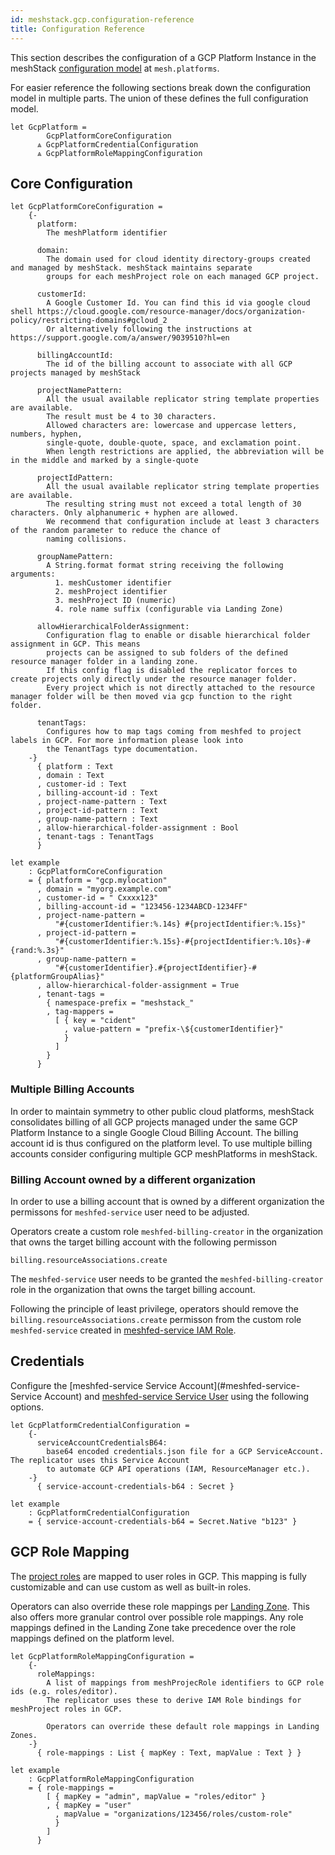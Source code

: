 ```yaml
---
id: meshstack.gcp.configuration-reference
title: Configuration Reference
---
```


This section describes the configuration of a GCP Platform Instance in the meshStack [configuration model](./meshstack.index.md#configuration)
at `mesh.platforms`.

For easier reference the following sections break down the configuration model in multiple parts. The union of these
defines the full configuration model.

<!--snippet:mesh.platforms.gcp#type-->


<!--DOCUSAURUS_CODE_TABS-->
<!--Dhall Type-->
```dhall
let GcpPlatform =
        GcpPlatformCoreConfiguration
      ⩓ GcpPlatformCredentialConfiguration
      ⩓ GcpPlatformRoleMappingConfiguration
```
<!--END_DOCUSAURUS_CODE_TABS-->

## Core Configuration

<!--snippet:mesh.platforms.gcp.core#type-->


<!--DOCUSAURUS_CODE_TABS-->
<!--Dhall Type-->
```dhall
let GcpPlatformCoreConfiguration =
    {-
      platform:
        The meshPlatform identifier

      domain:
        The domain used for cloud identity directory-groups created and managed by meshStack. meshStack maintains separate
        groups for each meshProject role on each managed GCP project.

      customerId:
        A Google Customer Id. You can find this id via google cloud shell https://cloud.google.com/resource-manager/docs/organization-policy/restricting-domains#gcloud_2
        Or alternatively following the instructions at https://support.google.com/a/answer/9039510?hl=en

      billingAccountId:
        The id of the billing account to associate with all GCP projects managed by meshStack

      projectNamePattern:
        All the usual available replicator string template properties are available.
        The result must be 4 to 30 characters.
        Allowed characters are: lowercase and uppercase letters, numbers, hyphen,
        single-quote, double-quote, space, and exclamation point.
        When length restrictions are applied, the abbreviation will be in the middle and marked by a single-quote

      projectIdPattern:
        All the usual available replicator string template properties are available.
        The resulting string must not exceed a total length of 30 characters. Only alphanumeric + hyphen are allowed.
        We recommend that configuration include at least 3 characters of the random parameter to reduce the chance of
        naming collisions.

      groupNamePattern:
        A String.format format string receiving the following arguments:
          1. meshCustomer identifier
          2. meshProject identifier
          3. meshProject ID (numeric)
          4. role name suffix (configurable via Landing Zone)

      allowHierarchicalFolderAssignment:
        Configuration flag to enable or disable hierarchical folder assignment in GCP. This means
        projects can be assigned to sub folders of the defined resource manager folder in a landing zone.
        If this config flag is disabled the replicator forces to create projects only directly under the resource manager folder.
        Every project which is not directly attached to the resource manager folder will be then moved via gcp function to the right folder.

      tenantTags:
        Configures how to map tags coming from meshfed to project labels in GCP. For more information please look into
        the TenantTags type documentation.
    -}
      { platform : Text
      , domain : Text
      , customer-id : Text
      , billing-account-id : Text
      , project-name-pattern : Text
      , project-id-pattern : Text
      , group-name-pattern : Text
      , allow-hierarchical-folder-assignment : Bool
      , tenant-tags : TenantTags
      }
```
<!--Example-->
```dhall
let example
    : GcpPlatformCoreConfiguration
    = { platform = "gcp.mylocation"
      , domain = "myorg.example.com"
      , customer-id = " Cxxxx123"
      , billing-account-id = "123456-1234ABCD-1234FF"
      , project-name-pattern =
          "#{customerIdentifier:%.14s} #{projectIdentifier:%.15s}"
      , project-id-pattern =
          "#{customerIdentifier:%.15s}-#{projectIdentifier:%.10s}-#{rand:%.3s}"
      , group-name-pattern =
          "#{customerIdentifier}.#{projectIdentifier}-#{platformGroupAlias}"
      , allow-hierarchical-folder-assignment = True
      , tenant-tags =
        { namespace-prefix = "meshstack_"
        , tag-mappers =
          [ { key = "cident"
            , value-pattern = "prefix-\${customerIdentifier}"
            }
          ]
        }
      }
```
<!--END_DOCUSAURUS_CODE_TABS-->

### Multiple Billing Accounts

In order to maintain symmetry to other public cloud platforms, meshStack consolidates billing of all GCP projects managed
under the same GCP Platform Instance to a single Google Cloud Billing Account. The billing account id is thus configured
on the platform level. To use multiple billing accounts consider configuring multiple GCP meshPlatforms in meshStack.


### Billing Account owned by a different organization

In order to use a billing account that is owned by a different organization the permissons for `meshfed-service` user need to be adjusted.

Operators create a custom role `meshfed-billing-creator` in the organization that owns the target billing account with the following permisson

```text
billing.resourceAssociations.create
```

The `meshfed-service` user needs to be granted the `meshfed-billing-creator` role in the organization that owns the target billing account.

Following the principle of least privilege, operators should remove the `billing.resourceAssociations.create` permisson from the custom role `meshfed-service` created in [meshfed-service IAM Role](#meshfed-service-iam-role).

## Credentials

Configure the [meshfed-service Service Account](#meshfed-service-Service Account) and [meshfed-service Service User](#meshfed-service-user)
using the following options.

<!--snippet:mesh.platforms.gcp.credentials#type-->


<!--DOCUSAURUS_CODE_TABS-->
<!--Dhall Type-->
```dhall
let GcpPlatformCredentialConfiguration =
    {-
      serviceAccountCredentialsB64:
        base64 encoded credentials.json file for a GCP ServiceAccount. The replicator uses this Service Account
        to automate GCP API operations (IAM, ResourceManager etc.).
    -}
      { service-account-credentials-b64 : Secret }
```
<!--Example-->
```dhall
let example
    : GcpPlatformCredentialConfiguration
    = { service-account-credentials-b64 = Secret.Native "b123" }
```
<!--END_DOCUSAURUS_CODE_TABS-->

## GCP Role Mapping

The [project roles](meshcloud.project.md#project-roles) are mapped to user roles in GCP.
This mapping is fully customizable and can use custom as well as built-in roles.

Operators can also override these role mappings per [Landing Zone](meshstack.gcp.landing-zones.md). This also offers
more granular control over possible role mappings. Any role mappings
defined in the Landing Zone take precedence over the role mappings defined on the platform level.

<!--snippet:mesh.platforms.gcp.rolemappings#type-->


<!--DOCUSAURUS_CODE_TABS-->
<!--Dhall Type-->
```dhall
let GcpPlatformRoleMappingConfiguration =
    {-
      roleMappings:
        A list of mappings from meshProjecRole identifiers to GCP role ids (e.g. roles/editor).
        The replicator uses these to derive IAM Role bindings for meshProject roles in GCP.

        Operators can override these default role mappings in Landing Zones.
    -}
      { role-mappings : List { mapKey : Text, mapValue : Text } }
```
<!--Example-->
```dhall
let example
    : GcpPlatformRoleMappingConfiguration
    = { role-mappings =
        [ { mapKey = "admin", mapValue = "roles/editor" }
        , { mapKey = "user"
          , mapValue = "organizations/123456/roles/custom-role"
          }
        ]
      }
```
<!--END_DOCUSAURUS_CODE_TABS-->
